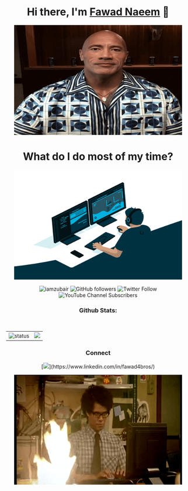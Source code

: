 <!-- Hi There section -->
<div>
<h1 align="center">Hi there, I'm <a href="https://fawad4bros.github.io/"  target="_blank">Fawad Naeem</a> 👋</h1>
<p align="center">
  <img width="460" height="300" src="./assets/hiThere.gif">
</p>
</div>
<!-- What do I do most of my time? -->
<div>
<h1 align="center">What do I do most of my time?</h1>
<p align="center">
  <img width="460" height="300" src="./assets/coding.gif">
</p>
</div>
<!-- counts -->
<div>
<p align="center"> 
<img src="https://komarev.com/ghpvc/?username=fawad4bros-saif&label=Views&color=brightgreen&style=flat-square" alt="iamzubair" />
<img alt="GitHub followers" src="https://img.shields.io/github/followers/fawad4bros?label=github&logo=github&style=social">
<img alt="Twitter Follow" src="https://img.shields.io/twitter/follow/fawad4bro?label=twitter&logo=Twitter&style=flat-square">
<img alt="YouTube Channel Subscribers" src="https://img.shields.io/youtube/channel/subscribers/UCsAFyJD10SCftKTjF4tUBQA?label=youtube&logo=youtube&style=flat-square">
</p>
</div>
<!-- stats -->
<div align="center">
<h3>Github Stats: </h3>
<br>
    <table>
        <tr>
            <td>
                <img alt="status" src="https://github-readme-stats.vercel.app/api?username=fawad4bros&count_private=true&custom_title=Stats&show_icons=true&theme=tokyonight" align="right" />
            </td>
            <td>
                <img src = "https://github-readme-stats.vercel.app/api/top-langs/?username=fawad4bros&langs_count=8&custom_title=Languages&layout=compact&theme=tokyonight&include_all_commits=true" height="196px">
            </td>
        </tr>
    </table>
</div>
<!-- connect -->
<div align="center">
<h3>Connect</h3>
  [<img src="https://img.shields.io/badge/linkedin-%230077B5.svg?&style=for-the-badge&logo=linkedin&logoColor=white" />](https://www.linkedin.com/in/fawad4bros/)
  </div>
<p align="center">
  <img width="460" height="300" src="./assets/gettingWorkDone.gif">
</p>

